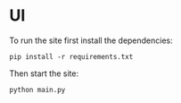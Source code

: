 # UI
To run the site first install the dependencies:
```
pip install -r requirements.txt
```
Then start the site:
```
python main.py
```